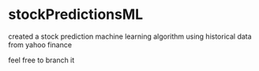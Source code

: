 # stockPredictionsML
created a stock prediction machine learning algorithm using historical data from yahoo finance

feel free to branch it
